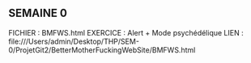 SEMAINE 0 
---------

FICHIER : BMFWS.html
EXERCICE : Alert + Mode psychédélique
LIEN : file:///Users/admin/Desktop/THP/SEM-0/ProjetGit2/BetterMotherFuckingWebSite/BMFWS.html
